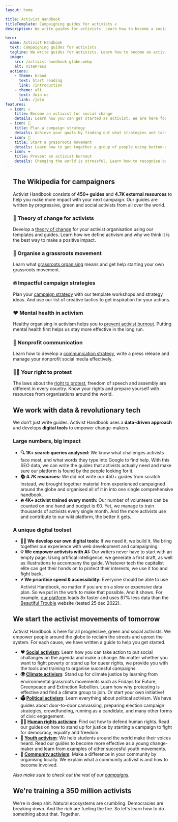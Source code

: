 ```yaml
---
layout: home

title: Activist Handbook
titleTemplate: Campaigning guides for activists ✊
description: We write guides for activists. Learn how to become a social activist, plan a political campaign strategy, and start a grassroots movement.

hero:
  name: Activist Handbook
  text: Campaigning guides for activists
  tagline: We write guides for activists. Learn how to become an activist, plan a political campaign strategy, and start a grassroots movement - all while not burning out.
  image:
    src: /activist-handbook-globe.webp
    alt: VitePress
  actions:
    - theme: brand
      text: Start reading
      link: /introduction
    - theme: alt
      text: Join us
      link: /join
features:
  - icon: ✊
    title: Become an activist for social change
    details: Learn how you can get started as activist. We are here for all green, progressive and social activists. We explain what activism is and how you can make a difference with community organizing.
  - icon: 📢
    title: Plan a campaign strategy
    details: Achieve your goals by finding out what strategies and tactics are most effective for your nonprofit or activist movement. Get inspired by our examples of policital campaigns around the world.
  - icon: 🌊
    title: Start a grassroots movement
    details: Learn how to get together a group of people using bottom-up campaigning. And grow your movement using distributed organizing and other strategies.
  - icon: ❤️
    title: Prevent an activist burnout
    details: Changing the world is stressful. Learn how to recognise burnout symptoms, how to deal with anxiety and other mental health challanges that activists deal with.
---
```


<div class="max-width">

<div class="vp-doc">

## The Wikipedia for campaigners

Activist Handbook consists of **450+ guides** and **4.7K external resources** to help you make more impact with your next campaign. Our guides are written by progressive, green and social activists from all over the world.

### 📕 Theory of change for activists

Develop a [theory of change](/theory) for your activist organisation using our templates and guides. Learn how we define activism and why we think it is the best way to make a positive impact.

### 🌊 Organise a grassroots movement

Learn what [grassroots organising](/organising) means and get help starting your own grassroots movement.

### 🔥 Impactful campaign strategies

Plan your [campaign strategy](/strategy) with our template workshops and strategy ideas. And use our list of creative tactics to get inspiration for your actions.

### ❤️ Mental health in activism

Healthy organising in activism helps you to [prevent activist burnout](/wellbeing). Putting mental health first helps us stay more effective in the long run.

### 💬 Nonprofit communication

Learn how to develop a [communication strategy](/communication), write a press release and manage your nonprofit social media effectively.

### 🧑‍⚖️ Your right to protest

The laws about the [right to protest](/rights), freedom of speech and assembly are different in every country. Know your rights and prepare yourself with resources from organisations around the world.

<action-smart-large/>

## We work with data & revolutionary tech

We don’t just write guides. Activist Handbook uses a **data-driven approach** and develops **digital tools** to empower change-makers.

### Large numbers, big impact

- **🔍 1K+ search queries analysed:** We know what challenges activists face most, and what words they type into Google to find help. With this SEO data, we can write the guides that activists actually need and make sure our platform is found by the people looking for it.
- **📚 4.7K resources:** We did not write our 450+ guides from scratch. Instead, we brought together material from experienced campaigned around the globe and organised all of it in into one single comprehensive handbook.
- **🔥 4K+ activist trained every month:** Our number of volunteers can be counted on one hand and budget is €0. Yet, we manage to train thousands of activists every single month. And the more activists use and contribute to our wiki platform, the better it gets.

### A unique digital toolset

- **🧑‍💻 We develop our own digital tools:** If we need it, we build it. We bring together our experience with web development and campaigning.
- **💡 We empower activists with AI:** Our writers never have to start with an empty page. Using artifical intelligence, we generate a first draft, as well as illustrations to accompany the guide. Whatever tech the capitalist elite can get their hands on to protect their interests, we use it too and fight back.
- **⚡️ We prioritise speed & accessibility:** Everyone should be able to use Activist Handbook, no matter if you are on a slow or expensive data plan. So we put in the work to make that possible. And it shows. For example, [our platform](https://gtmetrix.com/reports/new.activisthandbook.org/14N3WvPa/) loads 8x faster and uses 87% less data than the [Beautiful Trouble](https://gtmetrix.com/reports/beautifultrouble.org/AR67fKWP/) website (tested 25 dec 2022).

## We start the activist movements of tomorrow

Activist Handbook is here for all progressive, green and social activists. We empower people around the globe to reclaim the streets and uproot the system. For each cause, we have written a guide to help you get started.

- **❤️ [Social activism](campaigns/social)**: Learn how you can take action to put social challanges on the agenda and make a change. No matter whether you want to fight poverty or stand up for queer rights, we provide you with the tools and training to organise succesful campaigns.
- **🌍 [Climate activism](/campaigns/climate)**: Stand up for climate justice by learning from environmental grassroots movements such as Fridays for Future, Greenpeace and Extinction Rebellion. Learn how why protesting is effective and find a climate group to join. Or start your own initiative!
- **🗳 [Political activism](/campaigns/political)**: Learn everything about political activism. We have guides about door-to-door canvassing, preparing election campaign strategies, crowdfunding, running as a candidate, and many other forms of civic engagement.
- **👩‍⚖️ [Human rights activism](/campaigns/human-rights)**: Find out how to defend human rights. Read our guides on how to stand up for justice by starting a campaign to fight for democracy, equality and freedom.
- **📢 [Youth activism](/campaigns/youth)**: We help students around the world make their voices heard. Read our guides to become more effective as a young change-maker and learn from examples of other succesful youth movements.
- **🙌 [Community activism](/campaigns/community)**: Make a difference in your community by organising locally. We explain what a community activist is and how to become involved.

_Also make sure to check out the rest of our [campaigns](/campaigns)._

<action-custom buttonlink="/join" buttonlabel="Join the campaign">
  <h2>We're training a 350 million activists</h2>
  <p class="description">
    We're in deep shit. Natural ecosystems are crumbling. Democracies are breaking down. And the rich are fueling the fire. So let's learn how to do something about that. Together.
  </p>
</action-custom>

</div>

</div>

<style scoped>
  .max-width{
    width: 100%;
    max-width: 736px;
    padding: 0 24px;
    margin: auto;
  }
</style>
